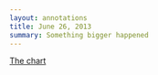 ```yaml
---
layout: annotations
title: June 26, 2013
summary: Something bigger happened
---
```


[The chart](/services/graffiti_removal/)
